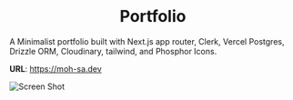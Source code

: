 <br/>
<p align="center">
  <h1 align="center">Portfolio</h1>

  <p>
  A Minimalist portfolio built with Next.js app router, Clerk, Vercel Postgres, Drizzle ORM, Cloudinary, tailwind, and Phosphor Icons.
  </p>
</p>

**URL**: <https://moh-sa.dev>

![Screen Shot](https://tno.dev/_next/image?url=https%3A%2F%2Fres.cloudinary.com%2Ftno%2Fimage%2Fupload%2Fv1717376148%2Fportfolio%2Filrbbsgta9i3z6z5pird.webp&w=1920&q=75)
